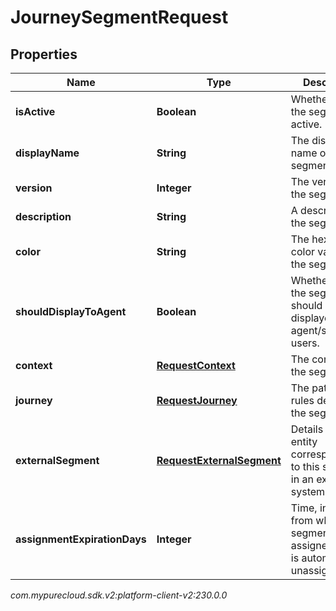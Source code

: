 # JourneySegmentRequest


## Properties

| Name | Type | Description | Notes |
| ------------ | ------------- | ------------- | ------------- |
| **isActive** | **Boolean** | Whether or not the segment is active. |  [optional] |
| **displayName** | **String** | The display name of the segment. |  |
| **version** | **Integer** | The version of the segment. |  [optional] |
| **description** | **String** | A description of the segment. |  [optional] |
| **color** | **String** | The hexadecimal color value of the segment. |  |
| **shouldDisplayToAgent** | **Boolean** | Whether or not the segment should be displayed to agent/supervisor users. |  [optional] |
| **context** | [**RequestContext**](RequestContext) | The context of the segment. |  |
| **journey** | [**RequestJourney**](RequestJourney) | The pattern of rules defining the segment. |  |
| **externalSegment** | [**RequestExternalSegment**](RequestExternalSegment) | Details of an entity corresponding to this segment in an external system. |  [optional] |
| **assignmentExpirationDays** | **Integer** | Time, in days, from when the segment is assigned until it is automatically unassigned. |  [optional] |




_com.mypurecloud.sdk.v2:platform-client-v2:230.0.0_
